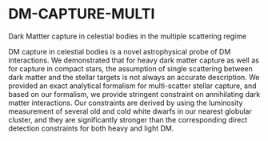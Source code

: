 # DM-CAPTURE-MULTI
Dark Mattter capture in celestial bodies in the multiple scattering regime

DM capture in celestial bodies is a novel astrophysical probe of DM interactions. We demonstrated that for heavy dark matter capture as well as for capture in compact stars, the assumption of single scattering between dark matter and the stellar targets is not always an accurate description. We provided an exact analytical formalism for multi-scatter stellar capture, and based on our formalism, we provide stringent constraint on annihilating dark matter interactions. Our constraints are derived by using the luminosity measurement of several old and cold white dwarfs in our nearest globular cluster, and they are significantly stronger than the corresponding direct detection constraints for both heavy and light DM.
